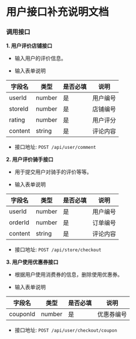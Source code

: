 # 用户接口补充说明文档

### 调用接口

**1. 用户评价店铺接口**

- 输入用户的评价信息。

- 输入表单说明

| 字段名   | 类型   | 是否必填 | 说明     |
| -------- | ------ | -------- | -------- |
| userId   | number | 是       | 用户编号 |
| storeId  | number | 是       | 店铺编号 |
| rating   | number | 是       | 用户评分 |
| content  | string | 是       | 评论内容 |

- 接口地址: `POST /api/user/comment`

**2. 用户评价骑手接口**

- 用于提交用户对骑手的评价等等。

- 输入表单说明

| 字段名      | 类型        | 是否必填 | 说明         |
| ----------- | ----------- | -------- | ------------ |
| userId   | number | 是       | 用户编号 |
| orderId  | number | 是       | 订单编号 |
| content  | string | 是       | 评论内容 |

- 接口地址: `POST /api/store/checkout`

**3. 用户使用优惠券接口**

- 根据用户使用消费券的信息，删除使用优惠券。

- 输入表单说明

| 字段名  | 类型          | 是否必填 | 说明       |
| ------- | ------------- | -------- | ---------- |
| couponId | number | 是       | 优惠券编号 |

- 接口地址: `POST /api/user/checkout/coupon`